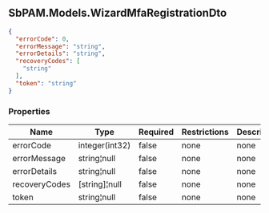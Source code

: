 
<h2 id="tocS_SbPAM.Models.WizardMfaRegistrationDto">SbPAM.Models.WizardMfaRegistrationDto</h2>

<a id="schemasbpam.models.wizardmfaregistrationdto"></a>
<a id="schema_SbPAM.Models.WizardMfaRegistrationDto"></a>
<a id="tocSsbpam.models.wizardmfaregistrationdto"></a>
<a id="tocssbpam.models.wizardmfaregistrationdto"></a>

```json
{
  "errorCode": 0,
  "errorMessage": "string",
  "errorDetails": "string",
  "recoveryCodes": [
    "string"
  ],
  "token": "string"
}

```

### Properties

|Name|Type|Required|Restrictions|Description|
|---|---|---|---|---|
|errorCode|integer(int32)|false|none|none|
|errorMessage|string¦null|false|none|none|
|errorDetails|string¦null|false|none|none|
|recoveryCodes|[string]¦null|false|none|none|
|token|string¦null|false|none|none|


